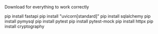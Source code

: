 Download for everything to work correctly

pip install fastapi
pip install "uvicorn[standard]"
pip install sqlalchemy
pip install pymysql
pip install pytest
pip install pytest-mock
pip install httpx
pip install cryptography
